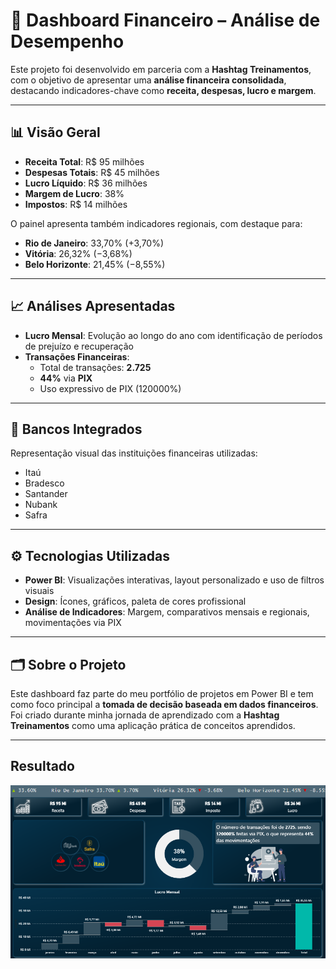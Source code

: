 # 💼 Dashboard Financeiro – Análise de Desempenho

Este projeto foi desenvolvido em parceria com a **Hashtag Treinamentos**, com o objetivo de apresentar uma **análise financeira consolidada**, destacando indicadores-chave como **receita, despesas, lucro e margem**.

---

## 📊 Visão Geral

- **Receita Total**: R$ 95 milhões  
- **Despesas Totais**: R$ 45 milhões  
- **Lucro Líquido**: R$ 36 milhões  
- **Margem de Lucro**: 38%  
- **Impostos**: R$ 14 milhões

O painel apresenta também indicadores regionais, com destaque para:

- **Rio de Janeiro**: 33,70% (+3,70%)  
- **Vitória**: 26,32% (−3,68%)  
- **Belo Horizonte**: 21,45% (−8,55%)

---

## 📈 Análises Apresentadas

- **Lucro Mensal**: Evolução ao longo do ano com identificação de períodos de prejuízo e recuperação
- **Transações Financeiras**:
  - Total de transações: **2.725**
  - **44%** via **PIX**
  - Uso expressivo de PIX (120000%)

---

## 🏦 Bancos Integrados

Representação visual das instituições financeiras utilizadas:
- Itaú
- Bradesco
- Santander
- Nubank
- Safra

---

## ⚙️ Tecnologias Utilizadas

- **Power BI**: Visualizações interativas, layout personalizado e uso de filtros visuais
- **Design**: Ícones, gráficos, paleta de cores profissional
- **Análise de Indicadores**: Margem, comparativos mensais e regionais, movimentações via PIX

---

## 🗂️ Sobre o Projeto

Este dashboard faz parte do meu portfólio de projetos em Power BI e tem como foco principal a **tomada de decisão baseada em dados financeiros**.  
Foi criado durante minha jornada de aprendizado com a **Hashtag Treinamentos** como uma aplicação prática de conceitos aprendidos.

---

## Resultado
![Dashboard Financeiro](https://raw.githubusercontent.com/stephaniesouza25/PowerBI/main/Dashboard_Financeiro/Imagens/Dashboard%20Financeiro.png)

